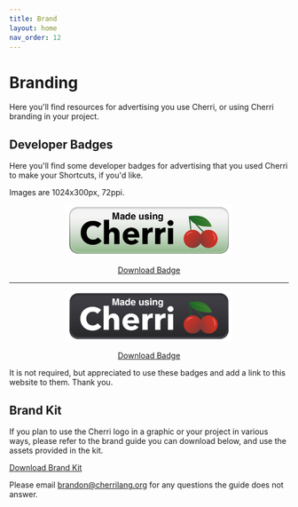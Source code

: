 ```yaml
---
title: Brand
layout: home
nav_order: 12
---
```


# Branding

Here you'll find resources for advertising you use Cherri, or using Cherri branding in your project.

## Developer Badges

Here you'll find some developer badges for advertising that you used Cherri to make your Shortcuts, if you'd like.

Images are 1024x300px, 72ppi.

<div style="text-align: center">

<img src="/assets/badge.png" width="300" alt="Standard Badge"/><br/>

<a href="/assets/badge.png" download="Cherri Badge.png" class="btn btn-red" target="_blank">Download Badge</a>

<hr/>

<img src="/assets/badge_dark.png" width="300" alt="Dark Backgorund Badge"/><br/>

<a href="/assets/badge_dark.png" download="Cherri Badge Dark.png" class="btn btn-red" target="_blank">Download Badge</a>

</div>

It is not required, but appreciated to use these badges and add a link to this website to them. Thank you.

## Brand Kit

If you plan to use the Cherri logo in a graphic or your project in various ways, please refer to the brand guide you can download below, and use the assets provided in the kit.

<a href="/assets/cherri-brand-kit.zip" download="Cherri Brand Kit.zip" class="btn btn-red" target="_blank">Download Brand Kit</a>

Please email [brandon@cherrilang.org](mailto:brandon@cherrilang.org) for any questions the guide does not answer.
